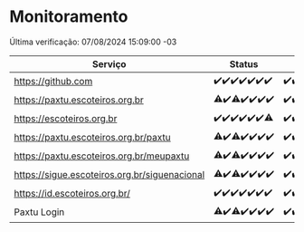 # Monitoramento

Última verificação: 07/08/2024 15:09:00 -03

|Serviço|Status|Últimas 24h|
|---|---|---|
|https://github.com|<span title="2024-07-31: OK=24">✔️</span><span title="2024-08-01: OK=23">✔️</span><span title="2024-08-02: OK=24">✔️</span><span title="2024-08-03: OK=24">✔️</span><span title="2024-08-04: OK=23">✔️</span><span title="2024-08-05: OK=24">✔️</span><span title="2024-08-06: OK=18">✔️</span>|<span title="06/08/2024 15:11:00 -03 : 200">✔️</span><span title="06/08/2024 16:04:00 -03 : 200">✔️</span><span title="06/08/2024 17:06:00 -03 : 200">✔️</span><span title="06/08/2024 18:06:00 -03 : 200">✔️</span><span title="06/08/2024 19:07:00 -03 : 200">✔️</span><span title="06/08/2024 20:07:00 -03 : 200">✔️</span><span title="06/08/2024 21:35:00 -03 : 200">✔️</span><span title="06/08/2024 23:00:00 -03 : 200">✔️</span><span title="06/08/2024 23:36:00 -03 : 200">✔️</span><span title="07/08/2024 00:08:00 -03 : 200">✔️</span><span title="07/08/2024 01:10:00 -03 : 200">✔️</span><span title="07/08/2024 02:07:00 -03 : 200">✔️</span><span title="07/08/2024 03:10:00 -03 : 200">✔️</span><span title="07/08/2024 04:07:00 -03 : 200">✔️</span><span title="07/08/2024 05:10:00 -03 : 200">✔️</span><span title="07/08/2024 06:08:00 -03 : 200">✔️</span><span title="07/08/2024 07:08:00 -03 : 200">✔️</span><span title="07/08/2024 08:06:00 -03 : 200">✔️</span><span title="07/08/2024 09:13:00 -03 : 200">✔️</span><span title="07/08/2024 10:13:00 -03 : 200">✔️</span><span title="07/08/2024 11:07:00 -03 : 200">✔️</span><span title="07/08/2024 12:07:00 -03 : 200">✔️</span><span title="07/08/2024 13:08:00 -03 : 200">✔️</span><span title="07/08/2024 14:07:00 -03 : 200">✔️</span><span title="07/08/2024 15:09:00 -03 : 200">✔️</span>|
|https://paxtu.escoteiros.org.br|<span title="2024-07-31: OK=23, Falhas=1">⚠️</span><span title="2024-08-01: OK=23">✔️</span><span title="2024-08-02: OK=22, Falhas=2">⚠️</span><span title="2024-08-03: OK=24">✔️</span><span title="2024-08-04: OK=23">✔️</span><span title="2024-08-05: OK=24">✔️</span><span title="2024-08-06: OK=18">✔️</span>|<span title="06/08/2024 15:11:00 -03 : 200">✔️</span><span title="06/08/2024 16:04:00 -03 : 200">✔️</span><span title="06/08/2024 17:06:00 -03 : 0">❌</span><span title="06/08/2024 18:06:00 -03 : 200">✔️</span><span title="06/08/2024 19:07:00 -03 : 200">✔️</span><span title="06/08/2024 20:07:00 -03 : 200">✔️</span><span title="06/08/2024 21:35:00 -03 : 200">✔️</span><span title="06/08/2024 23:00:00 -03 : 200">✔️</span><span title="06/08/2024 23:36:00 -03 : 200">✔️</span><span title="07/08/2024 00:08:00 -03 : 200">✔️</span><span title="07/08/2024 01:10:00 -03 : 200">✔️</span><span title="07/08/2024 02:07:00 -03 : 200">✔️</span><span title="07/08/2024 03:10:00 -03 : 200">✔️</span><span title="07/08/2024 04:07:00 -03 : 200">✔️</span><span title="07/08/2024 05:10:00 -03 : 200">✔️</span><span title="07/08/2024 06:08:00 -03 : 200">✔️</span><span title="07/08/2024 07:08:00 -03 : 200">✔️</span><span title="07/08/2024 08:06:00 -03 : 200">✔️</span><span title="07/08/2024 09:13:00 -03 : 200">✔️</span><span title="07/08/2024 10:13:00 -03 : 200">✔️</span><span title="07/08/2024 11:07:00 -03 : 0">❌</span><span title="07/08/2024 12:07:00 -03 : 200">✔️</span><span title="07/08/2024 13:08:00 -03 : 200">✔️</span><span title="07/08/2024 14:07:00 -03 : 200">✔️</span><span title="07/08/2024 15:09:00 -03 : 200">✔️</span>|
|https://escoteiros.org.br|<span title="2024-07-31: OK=24">✔️</span><span title="2024-08-01: OK=23">✔️</span><span title="2024-08-02: OK=24">✔️</span><span title="2024-08-03: OK=24">✔️</span><span title="2024-08-04: OK=23">✔️</span><span title="2024-08-05: OK=24">✔️</span><span title="2024-08-06: OK=17, Falhas=1">⚠️</span>|<span title="06/08/2024 15:11:00 -03 : 200">✔️</span><span title="06/08/2024 16:04:00 -03 : 200">✔️</span><span title="06/08/2024 17:07:00 -03 : 200">✔️</span><span title="06/08/2024 18:06:00 -03 : 200">✔️</span><span title="06/08/2024 19:07:00 -03 : 200">✔️</span><span title="06/08/2024 20:07:00 -03 : 200">✔️</span><span title="06/08/2024 21:35:00 -03 : 200">✔️</span><span title="06/08/2024 23:00:00 -03 : 200">✔️</span><span title="06/08/2024 23:36:00 -03 : 200">✔️</span><span title="07/08/2024 00:08:00 -03 : 200">✔️</span><span title="07/08/2024 01:10:00 -03 : 200">✔️</span><span title="07/08/2024 02:07:00 -03 : 200">✔️</span><span title="07/08/2024 03:10:00 -03 : 200">✔️</span><span title="07/08/2024 04:07:00 -03 : 200">✔️</span><span title="07/08/2024 05:10:00 -03 : 200">✔️</span><span title="07/08/2024 06:08:00 -03 : 200">✔️</span><span title="07/08/2024 07:08:00 -03 : 200">✔️</span><span title="07/08/2024 08:06:00 -03 : 200">✔️</span><span title="07/08/2024 09:13:00 -03 : 200">✔️</span><span title="07/08/2024 10:13:00 -03 : 200">✔️</span><span title="07/08/2024 11:07:00 -03 : 200">✔️</span><span title="07/08/2024 12:07:00 -03 : 200">✔️</span><span title="07/08/2024 13:08:00 -03 : 200">✔️</span><span title="07/08/2024 14:07:00 -03 : 200">✔️</span><span title="07/08/2024 15:09:00 -03 : 200">✔️</span>|
|https://paxtu.escoteiros.org.br/paxtu|<span title="2024-07-31: OK=23, Falhas=1">⚠️</span><span title="2024-08-01: OK=23">✔️</span><span title="2024-08-02: OK=22, Falhas=2">⚠️</span><span title="2024-08-03: OK=24">✔️</span><span title="2024-08-04: OK=23">✔️</span><span title="2024-08-05: OK=24">✔️</span><span title="2024-08-06: OK=18">✔️</span>|<span title="06/08/2024 15:11:00 -03 : 200">✔️</span><span title="06/08/2024 16:04:00 -03 : 200">✔️</span><span title="06/08/2024 17:07:00 -03 : 200">✔️</span><span title="06/08/2024 18:06:00 -03 : 200">✔️</span><span title="06/08/2024 19:07:00 -03 : 200">✔️</span><span title="06/08/2024 20:08:00 -03 : 200">✔️</span><span title="06/08/2024 21:35:00 -03 : 200">✔️</span><span title="06/08/2024 23:00:00 -03 : 200">✔️</span><span title="06/08/2024 23:36:00 -03 : 200">✔️</span><span title="07/08/2024 00:08:00 -03 : 200">✔️</span><span title="07/08/2024 01:10:00 -03 : 200">✔️</span><span title="07/08/2024 02:07:00 -03 : 200">✔️</span><span title="07/08/2024 03:10:00 -03 : 200">✔️</span><span title="07/08/2024 04:07:00 -03 : 200">✔️</span><span title="07/08/2024 05:10:00 -03 : 200">✔️</span><span title="07/08/2024 06:08:00 -03 : 200">✔️</span><span title="07/08/2024 07:08:00 -03 : 200">✔️</span><span title="07/08/2024 08:06:00 -03 : 200">✔️</span><span title="07/08/2024 09:13:00 -03 : 200">✔️</span><span title="07/08/2024 10:13:00 -03 : 200">✔️</span><span title="07/08/2024 11:07:00 -03 : 0">❌</span><span title="07/08/2024 12:07:00 -03 : 200">✔️</span><span title="07/08/2024 13:08:00 -03 : 200">✔️</span><span title="07/08/2024 14:07:00 -03 : 200">✔️</span><span title="07/08/2024 15:09:00 -03 : 200">✔️</span>|
|https://paxtu.escoteiros.org.br/meupaxtu|<span title="2024-07-31: OK=23, Falhas=1">⚠️</span><span title="2024-08-01: OK=23">✔️</span><span title="2024-08-02: OK=22, Falhas=2">⚠️</span><span title="2024-08-03: OK=24">✔️</span><span title="2024-08-04: OK=23">✔️</span><span title="2024-08-05: OK=24">✔️</span><span title="2024-08-06: OK=18">✔️</span>|<span title="06/08/2024 15:11:00 -03 : 200">✔️</span><span title="06/08/2024 16:04:00 -03 : 200">✔️</span><span title="06/08/2024 17:07:00 -03 : 200">✔️</span><span title="06/08/2024 18:06:00 -03 : 200">✔️</span><span title="06/08/2024 19:07:00 -03 : 200">✔️</span><span title="06/08/2024 20:08:00 -03 : 200">✔️</span><span title="06/08/2024 21:35:00 -03 : 200">✔️</span><span title="06/08/2024 23:00:00 -03 : 200">✔️</span><span title="06/08/2024 23:36:00 -03 : 200">✔️</span><span title="07/08/2024 00:08:00 -03 : 200">✔️</span><span title="07/08/2024 01:10:00 -03 : 200">✔️</span><span title="07/08/2024 02:07:00 -03 : 200">✔️</span><span title="07/08/2024 03:10:00 -03 : 200">✔️</span><span title="07/08/2024 04:07:00 -03 : 200">✔️</span><span title="07/08/2024 05:10:00 -03 : 200">✔️</span><span title="07/08/2024 06:08:00 -03 : 200">✔️</span><span title="07/08/2024 07:08:00 -03 : 200">✔️</span><span title="07/08/2024 08:06:00 -03 : 200">✔️</span><span title="07/08/2024 09:13:00 -03 : 200">✔️</span><span title="07/08/2024 10:13:00 -03 : 200">✔️</span><span title="07/08/2024 11:07:00 -03 : 0">❌</span><span title="07/08/2024 12:07:00 -03 : 200">✔️</span><span title="07/08/2024 13:08:00 -03 : 200">✔️</span><span title="07/08/2024 14:07:00 -03 : 200">✔️</span><span title="07/08/2024 15:09:00 -03 : 200">✔️</span>|
|https://sigue.escoteiros.org.br/siguenacional|<span title="2024-07-31: OK=23, Falhas=1">⚠️</span><span title="2024-08-01: OK=23">✔️</span><span title="2024-08-02: OK=22, Falhas=2">⚠️</span><span title="2024-08-03: OK=24">✔️</span><span title="2024-08-04: OK=23">✔️</span><span title="2024-08-05: OK=24">✔️</span><span title="2024-08-06: OK=18">✔️</span>|<span title="06/08/2024 15:11:00 -03 : 200">✔️</span><span title="06/08/2024 16:04:00 -03 : 200">✔️</span><span title="06/08/2024 17:07:00 -03 : 200">✔️</span><span title="06/08/2024 18:06:00 -03 : 200">✔️</span><span title="06/08/2024 19:07:00 -03 : 200">✔️</span><span title="06/08/2024 20:08:00 -03 : 200">✔️</span><span title="06/08/2024 21:35:00 -03 : 200">✔️</span><span title="06/08/2024 23:00:00 -03 : 200">✔️</span><span title="06/08/2024 23:36:00 -03 : 200">✔️</span><span title="07/08/2024 00:08:00 -03 : 200">✔️</span><span title="07/08/2024 01:10:00 -03 : 200">✔️</span><span title="07/08/2024 02:07:00 -03 : 200">✔️</span><span title="07/08/2024 03:10:00 -03 : 200">✔️</span><span title="07/08/2024 04:07:00 -03 : 200">✔️</span><span title="07/08/2024 05:10:00 -03 : 200">✔️</span><span title="07/08/2024 06:08:00 -03 : 200">✔️</span><span title="07/08/2024 07:08:00 -03 : 200">✔️</span><span title="07/08/2024 08:06:00 -03 : 200">✔️</span><span title="07/08/2024 09:13:00 -03 : 200">✔️</span><span title="07/08/2024 10:13:00 -03 : 200">✔️</span><span title="07/08/2024 11:07:00 -03 : 502">❌</span><span title="07/08/2024 12:07:00 -03 : 200">✔️</span><span title="07/08/2024 13:08:00 -03 : 200">✔️</span><span title="07/08/2024 14:07:00 -03 : 200">✔️</span><span title="07/08/2024 15:09:00 -03 : 200">✔️</span>|
|https://id.escoteiros.org.br/|<span title="2024-07-31: OK=24">✔️</span><span title="2024-08-01: OK=23">✔️</span><span title="2024-08-02: OK=24">✔️</span><span title="2024-08-03: OK=24">✔️</span><span title="2024-08-04: OK=23">✔️</span><span title="2024-08-05: OK=24">✔️</span><span title="2024-08-06: OK=18">✔️</span>|<span title="06/08/2024 15:11:00 -03 : 200">✔️</span><span title="06/08/2024 16:04:00 -03 : 200">✔️</span><span title="06/08/2024 17:07:00 -03 : 200">✔️</span><span title="06/08/2024 18:06:00 -03 : 200">✔️</span><span title="06/08/2024 19:07:00 -03 : 200">✔️</span><span title="06/08/2024 20:08:00 -03 : 200">✔️</span><span title="06/08/2024 21:35:00 -03 : 200">✔️</span><span title="06/08/2024 23:00:00 -03 : 200">✔️</span><span title="06/08/2024 23:36:00 -03 : 200">✔️</span><span title="07/08/2024 00:08:00 -03 : 200">✔️</span><span title="07/08/2024 01:10:00 -03 : 200">✔️</span><span title="07/08/2024 02:07:00 -03 : 200">✔️</span><span title="07/08/2024 03:10:00 -03 : 200">✔️</span><span title="07/08/2024 04:07:00 -03 : 200">✔️</span><span title="07/08/2024 05:10:00 -03 : 200">✔️</span><span title="07/08/2024 06:08:00 -03 : 200">✔️</span><span title="07/08/2024 07:08:00 -03 : 200">✔️</span><span title="07/08/2024 08:06:00 -03 : 200">✔️</span><span title="07/08/2024 09:13:00 -03 : 200">✔️</span><span title="07/08/2024 10:13:00 -03 : 200">✔️</span><span title="07/08/2024 11:07:00 -03 : 200">✔️</span><span title="07/08/2024 12:07:00 -03 : 200">✔️</span><span title="07/08/2024 13:09:00 -03 : 200">✔️</span><span title="07/08/2024 14:08:00 -03 : 200">✔️</span><span title="07/08/2024 15:09:00 -03 : 200">✔️</span>|
|Paxtu Login|<span title="2024-07-31: OK=23, Falhas=1">⚠️</span><span title="2024-08-01: OK=23">✔️</span><span title="2024-08-02: OK=23, Falhas=1">⚠️</span><span title="2024-08-03: OK=24">✔️</span><span title="2024-08-04: OK=23">✔️</span><span title="2024-08-05: OK=24">✔️</span><span title="2024-08-06: OK=18">✔️</span>|<span title="06/08/2024 15:11:00 -03 : 200">✔️</span><span title="06/08/2024 16:04:00 -03 : 200">✔️</span><span title="06/08/2024 17:07:00 -03 : 200">✔️</span><span title="06/08/2024 18:06:00 -03 : 200">✔️</span><span title="06/08/2024 19:07:00 -03 : 200">✔️</span><span title="06/08/2024 20:08:00 -03 : 200">✔️</span><span title="06/08/2024 21:35:00 -03 : 200">✔️</span><span title="06/08/2024 23:00:00 -03 : 200">✔️</span><span title="06/08/2024 23:36:00 -03 : 200">✔️</span><span title="07/08/2024 00:08:00 -03 : 200">✔️</span><span title="07/08/2024 01:10:00 -03 : 200">✔️</span><span title="07/08/2024 02:07:00 -03 : 200">✔️</span><span title="07/08/2024 03:10:00 -03 : 200">✔️</span><span title="07/08/2024 04:07:00 -03 : 200">✔️</span><span title="07/08/2024 05:10:00 -03 : 200">✔️</span><span title="07/08/2024 06:08:00 -03 : 200">✔️</span><span title="07/08/2024 07:08:00 -03 : 200">✔️</span><span title="07/08/2024 08:06:00 -03 : 200">✔️</span><span title="07/08/2024 09:13:00 -03 : 200">✔️</span><span title="07/08/2024 10:13:00 -03 : 200">✔️</span><span title="07/08/2024 11:07:00 -03 : 502">❌</span><span title="07/08/2024 12:07:00 -03 : 200">✔️</span><span title="07/08/2024 13:09:00 -03 : 200">✔️</span><span title="07/08/2024 14:08:00 -03 : 200">✔️</span><span title="07/08/2024 15:09:00 -03 : 200">✔️</span>|

